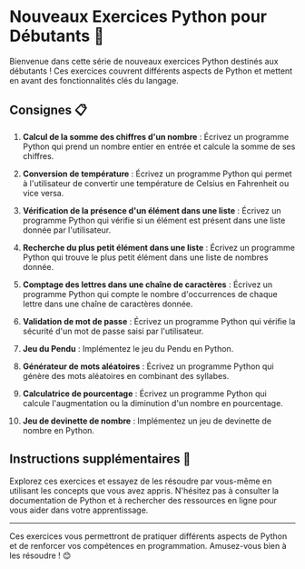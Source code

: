 # Nouveaux Exercices Python pour Débutants 🐍

Bienvenue dans cette série de nouveaux exercices Python destinés aux débutants ! Ces exercices couvrent différents aspects de Python et mettent en avant des fonctionnalités clés du langage.

## Consignes 📋

1. **Calcul de la somme des chiffres d'un nombre** : Écrivez un programme Python qui prend un nombre entier en entrée et calcule la somme de ses chiffres.

2. **Conversion de température** : Écrivez un programme Python qui permet à l'utilisateur de convertir une température de Celsius en Fahrenheit ou vice versa.

3. **Vérification de la présence d'un élément dans une liste** : Écrivez un programme Python qui vérifie si un élément est présent dans une liste donnée par l'utilisateur.

4. **Recherche du plus petit élément dans une liste** : Écrivez un programme Python qui trouve le plus petit élément dans une liste de nombres donnée.

5. **Comptage des lettres dans une chaîne de caractères** : Écrivez un programme Python qui compte le nombre d'occurrences de chaque lettre dans une chaîne de caractères donnée.

6. **Validation de mot de passe** : Écrivez un programme Python qui vérifie la sécurité d'un mot de passe saisi par l'utilisateur.

7. **Jeu du Pendu** : Implémentez le jeu du Pendu en Python.

8. **Générateur de mots aléatoires** : Écrivez un programme Python qui génère des mots aléatoires en combinant des syllabes.

9. **Calculatrice de pourcentage** : Écrivez un programme Python qui calcule l'augmentation ou la diminution d'un nombre en pourcentage.

10. **Jeu de devinette de nombre** : Implémentez un jeu de devinette de nombre en Python.

## Instructions supplémentaires 🎯

Explorez ces exercices et essayez de les résoudre par vous-même en utilisant les concepts que vous avez appris. N'hésitez pas à consulter la documentation de Python et à rechercher des ressources en ligne pour vous aider dans votre apprentissage.

---

Ces exercices vous permettront de pratiquer différents aspects de Python et de renforcer vos compétences en programmation. Amusez-vous bien à les résoudre ! 😊
